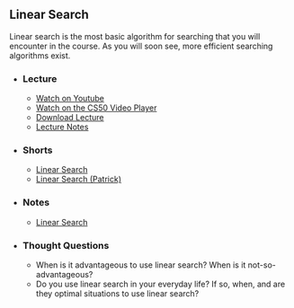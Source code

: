 ## Linear Search

Linear search is the most basic algorithm for searching that you will encounter in the course. As you will soon see, more efficient searching algorithms exist.

- ### Lecture
  - [Watch on Youtube](https://www.youtube.com/embed/U9o49qwa6hk?start=1131&end=1673)
  - [Watch on the CS50 Video Player](https://video.cs50.net/2017/fall/lectures/3?t=0h18m51s)
  - [Download Lecture](http://cdn.cs50.net/2017/fall/lectures/3/lecture3-720p.mp4?download)
  - [Lecture Notes](https://docs.cs50.net/2017/fall/notes/3/lecture3.html#searching)

- ### Shorts
  - [Linear Search](https://www.youtube.com/embed/TwsgCHYmbbA)
  - [Linear Search (Patrick)](https://www.youtube.com/embed/CX2CYIJLwfg)

- ### Notes
  - [Linear Search](/assets/pdfs/unit3/linear_search.pdf)

- ### Thought Questions
  -  When is it advantageous to use linear search? When is it not-so-advantageous?
  - Do you use linear search in your everyday life? If so, when, and are they optimal situations to use linear search?